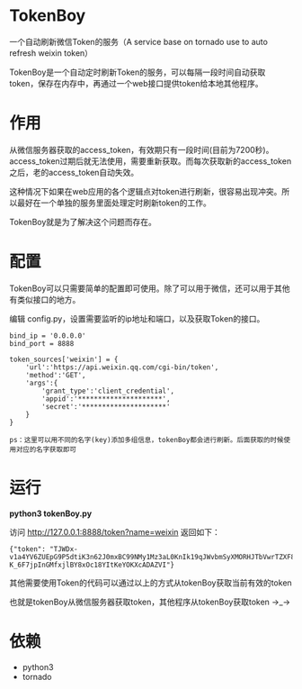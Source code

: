 # TokenBoy
一个自动刷新微信Token的服务（A service base on tornado use to auto refresh weixin token）

TokenBoy是一个自动定时刷新Token的服务，可以每隔一段时间自动获取token，保存在内存中，再通过一个web接口提供token给本地其他程序。

# 作用
从微信服务器获取的access_token，有效期只有一段时间(目前为7200秒)。access_token过期后就无法使用，需要重新获取。而每次获取新的access_token之后，老的access_token自动失效。

这种情况下如果在web应用的各个逻辑点对token进行刷新，很容易出现冲突。所以最好在一个单独的服务里面处理定时刷新token的工作。

TokenBoy就是为了解决这个问题而存在。

# 配置

TokenBoy可以只需要简单的配置即可使用。除了可以用于微信，还可以用于其他有类似接口的地方。

编辑 config.py，设置需要监听的ip地址和端口，以及获取Token的接口。

    bind_ip = '0.0.0.0'
    bind_port = 8888

    token_sources['weixin'] = {
        'url':'https://api.weixin.qq.com/cgi-bin/token',
        'method':'GET',
        'args':{
            'grant_type':'client_credential',
            'appid':'*********************',
            'secret':'*********************'
        }
    }
    
    ps：这里可以用不同的名字(key)添加多组信息，tokenBoy都会进行刷新。后面获取的时候使用对应的名字获取即可
    
# 运行

<b>python3 tokenBoy.py </b>

访问 http://127.0.0.1:8888/token?name=weixin
返回如下：

    {"token": "TJWDx-v1a4YV6ZUEpG9P5dtiK3n62J0mxBC99NMy1Mz3aL0KnIk19qJWvbmSyXMORHJTbVwrTZXF8-K_6F7jpInGMfxjlBY8xOc18YItKeYOKXcADAZVI"}
    
其他需要使用Token的代码可以通过以上的方式从tokenBoy获取当前有效的token

也就是tokenBoy从微信服务器获取token，其他程序从tokenBoy获取token →_→

# 依赖

* python3
* tornado
